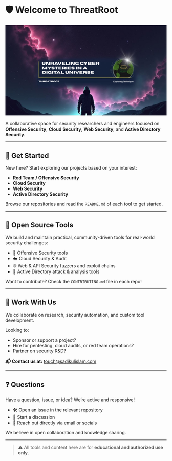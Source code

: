 # 🛡️ Welcome to ThreatRoot

![Banner](https://raw.githubusercontent.com/ThreatRoot/.github/refs/heads/main/profile/banner.png "Banner")

A collaborative space for security researchers and engineers focused on **Offensive Security**, **Cloud Security**, **Web Security**, and **Active Directory Security**.

---

## 🚀 Get Started

New here? Start exploring our projects based on your interest:

- **Red Team / Offensive Security** 
- **Cloud Security** 
- **Web Security** 
- **Active Directory Security** 

Browse our repositories and read the `README.md` of each tool to get started.

---

## 🧰 Open Source Tools

We build and maintain practical, community-driven tools for real-world security challenges:

- 🧨 Offensive Security tools
- ☁️ Cloud Security & Audit 
- 🌐 Web & API Security fuzzers and exploit chains  
- 🧩 Active Directory attack & analysis tools  

Want to contribute? Check the `CONTRIBUTING.md` file in each repo!

---

## 🤝 Work With Us

We collaborate on research, security automation, and custom tool development.

Looking to:
- Sponsor or support a project?  
- Hire for pentesting, cloud audits, or red team operations?  
- Partner on security R&D?

**📬 Contact us at:** touch@sadikulislam.com

---

## ❓ Questions

Have a question, issue, or idea? We’re active and responsive!

- 🛠️ Open an issue in the relevant repository  
- 💬 Start a discussion  
- 📩 Reach out directly via email or socials

We believe in open collaboration and knowledge sharing.

---

> ⚠️ All tools and content here are for **educational and authorized use only**.
